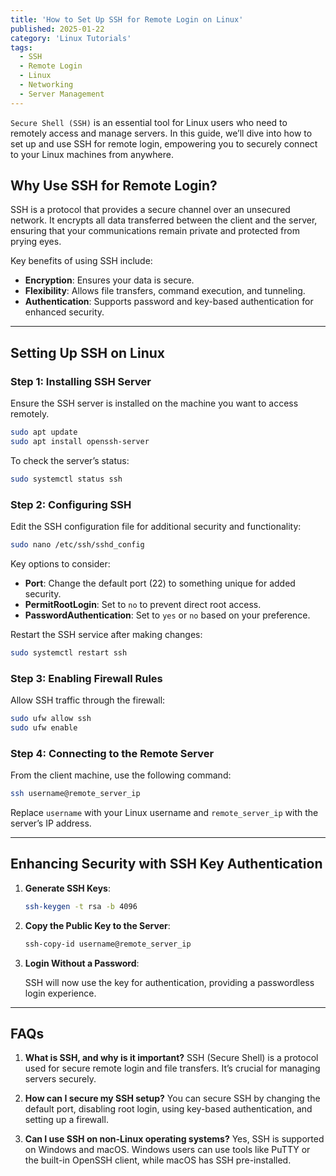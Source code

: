 ```yaml
---
title: 'How to Set Up SSH for Remote Login on Linux'
published: 2025-01-22
category: 'Linux Tutorials'
tags:
  - SSH
  - Remote Login
  - Linux
  - Networking
  - Server Management
---
```

`Secure Shell (SSH)` is an essential tool for Linux users who need to remotely access and manage servers. In this guide, we’ll dive into how to set up and use SSH for remote login, empowering you to securely connect to your Linux machines from anywhere.

## Why Use SSH for Remote Login?

SSH is a protocol that provides a secure channel over an unsecured network. It encrypts all data transferred between the client and the server, ensuring that your communications remain private and protected from prying eyes.

Key benefits of using SSH include:

- **Encryption**: Ensures your data is secure.
- **Flexibility**: Allows file transfers, command execution, and tunneling.
- **Authentication**: Supports password and key-based authentication for enhanced security.

---

## Setting Up SSH on Linux

### Step 1: Installing SSH Server
Ensure the SSH server is installed on the machine you want to access remotely.

```bash
sudo apt update
sudo apt install openssh-server
```

To check the server’s status:

```bash
sudo systemctl status ssh
```

### Step 2: Configuring SSH
Edit the SSH configuration file for additional security and functionality:

```bash
sudo nano /etc/ssh/sshd_config
```

Key options to consider:
- **Port**: Change the default port (22) to something unique for added security.
- **PermitRootLogin**: Set to `no` to prevent direct root access.
- **PasswordAuthentication**: Set to `yes` or `no` based on your preference.

Restart the SSH service after making changes:

```bash
sudo systemctl restart ssh
```

### Step 3: Enabling Firewall Rules
Allow SSH traffic through the firewall:

```bash
sudo ufw allow ssh
sudo ufw enable
```

### Step 4: Connecting to the Remote Server
From the client machine, use the following command:

```bash
ssh username@remote_server_ip
```

Replace `username` with your Linux username and `remote_server_ip` with the server’s IP address.

---

## Enhancing Security with SSH Key Authentication

1. **Generate SSH Keys**:

   ```bash
   ssh-keygen -t rsa -b 4096
   ```

2. **Copy the Public Key to the Server**:

   ```bash
   ssh-copy-id username@remote_server_ip
   ```

3. **Login Without a Password**:

   SSH will now use the key for authentication, providing a passwordless login experience.

---

## FAQs

1. **What is SSH, and why is it important?**
SSH (Secure Shell) is a protocol used for secure remote login and file transfers. It’s crucial for managing servers securely.

2. **How can I secure my SSH setup?**
You can secure SSH by changing the default port, disabling root login, using key-based authentication, and setting up a firewall.

3. **Can I use SSH on non-Linux operating systems?**
Yes, SSH is supported on Windows and macOS. Windows users can use tools like PuTTY or the built-in OpenSSH client, while macOS has SSH pre-installed.

